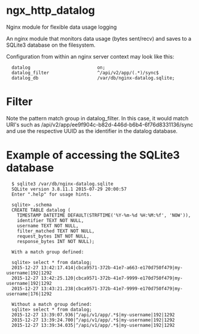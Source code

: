 # ngx_http_datalog
Nginx module for flexible data usage logging

An nginx module that monitors data usage (bytes sent/recv) and saves
to a SQLite3 database on the filesystem.
 
Configuration from within an nginx server context may look like this:

      datalog                         on;
      datalog_filter                  ^/api/v2/app/(.*)/sync$
      datalog_db                      /var/db/nginx-datalog.sqlite;

# Filter
Note the pattern match group in datalog_filter. In this case, it would match
 URI's such as /api/v2/app/ee9f904c-b82d-446d-b6b4-6f76d8331136/sync and use the
 respective UUID as the identifier in the datalog database. 

# Example of accessing the SQLite3 database
      $ sqlite3 /var/db/nginx-datalog.sqlite
      SQLite version 3.8.11.1 2015-07-29 20:00:57
      Enter ".help" for usage hints.

      sqlite> .schema
      CREATE TABLE datalog (
        TIMESTAMP DATETIME DEFAULT(STRFTIME('%Y-%m-%d %H:%M:%f', 'NOW')), 
        identifier TEXT NOT NULL, 
        username TEXT NOT NULL, 
        filter_matched TEXT NOT NULL, 
        request_bytes INT NOT NULL, 
        response_bytes INT NOT NULL);

      With a match group defined:

      sqlite> select * from datalog;
      2015-12-27 13:42:17.414|cbca9571-372b-41e7-a663-e170d750f479|my-username|192|1292
      2015-12-27 13:42:25.120|cbca9571-372b-41e7-9999-e170d750f479|my-username|192|1292
      2015-12-27 13:43:21.238|cbca9571-372b-41e7-9999-e170d750f479|my-username|176|1292
        
      Without a match group defined:
      sqlite> select * from datalog;
      2015-12-27 13:39:07.936|^/api/v1/app/.*$|my-username|192|1292
      2015-12-27 13:39:24.700|^/api/v1/app/.*$|my-username|192|1292
      2015-12-27 13:39:34.035|^/api/v1/app/.*$|my-username|192|1292

